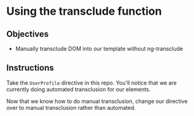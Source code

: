 # Using the transclude function

## Objectives

- Manually transclude DOM into our template without ng-transclude

## Instructions

Take the `UserProfile` directive in this repo. You'll notice that we are currently doing automated transclusion for our elements.

Now that we know how to do manual transclusion, change our directive over to manual transclusion rather than automated.